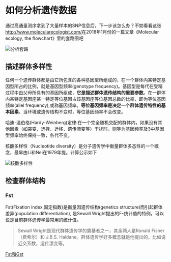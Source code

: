 # 如何分析遗传数据

通过高通量测序拿到了大量样本的SNP信息后，下一步该怎么办？不妨看看这张<http://www.molecularecologist.com/>在2018年1月份的一篇文章《Molecular ecology, the flowchart》里的套路图吧

![分析套路](http://oex750gzt.bkt.clouddn.com/18-2-19/37890748.jpg)

## 描述群体多样性

任何一个遗传群体都是由它所包含的各种基因型所组成的，在一个群体内某特定基因型所占的比例，就是基因型频率(genotype frequency)。基因型是每代在受精过程中由父母所具有的基因所组成，**它是描述群体遗传结构的重要参数**。在一群体内某特定基因座某一特定等位基因占该基因座等位基因总数的比率，即为等位基因频率(allel frequency),或称基因频率。**等位基因频率是决定一个群体遗传特性的基本因素**。当环境或遗传结构不变时，等位基因频率不会改变。

哈迪-温伯格(Hardy-Weinberg)定律:在一个完全随机交配的群体内，如果没有其他因素（如突变、选择、迁移、遗传漂变等）干扰时，则等为基因频率及3中基因型频率始终保持一致，各代不变。

核酸多样性（Nucleotide diversity）是分子遗传学中衡量群体多态性的一个概念，最早由Li和Nei在1979年提。计算公示如下

![核酸多样性](https://wikimedia.org/api/rest_v1/media/math/render/svg/be2956df9d2756a4f051f2516938d4831fcd3771)

## 检查群体结构

### Fst

Fst(Fixation index,固定指数)是衡量因遗传结构(genetics structure)而引起群体差异(population differentiation), 是Sewall Wright提出的F-统计值的特例，可以说是目前群体遗传学最常用的统计值。

> Sewall Wright是现代群体遗传学的奠基者之一，其余两人是Ronald Fisher（费希尔）和 J.B.S. Haldane。群体遗传学好多概念就是他提出的，比如说近交系数，遗传漂变等。



[Fst和Gst](http://www.molecularecologist.com/2011/03/should-i-use-fst-gst-or-d-2/)